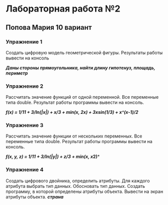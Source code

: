 # Лабораторная работа №2
## Попова Мария 10 вариант
### Упражнение 1

Создать цифровую модель геометрической фигуры. Результаты работы вывести на консоль

***Даны стороны прямоугольника, найти длину гипотенуз, площадь, периметр***

### Упражнениe 2
Рассчитать значение функций от одной переменной. Все переменные типа double. Результат работы программы вывести на консоль.

***f(x) = 1/11 + 3/In(|x|) + x/3 + min(x, 2x) + 3xsin(1/3) + x^(x-1)/2***

### Упражнение 3
Рассчитать значение функции от нескольких переменных. Все переменные типа double. Результат работы программы вывести на консоль.

***f(x, y, z) = 1/11 + 3/ln(|y|) + z/3 + min(x, x*2)***

### Упражнение 4
Создать цифрового двойника, определить атрибуты. Для каждого атрибута выбрать тип данных. Обосновать тип данных. Создать программу, в которой определены атрибуты объекта.
Вывести на экран атрибуты объекта.
***страна***
